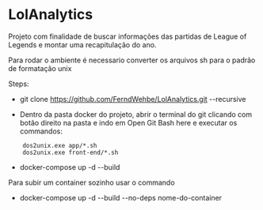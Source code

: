 # LolAnalytics

Projeto com finalidade de buscar informações das partidas de League of Legends e montar uma recapitulação do ano. 



Para rodar o ambiente é necessario converter os arquivos sh para o padrão de formatação unix

Steps:

* git clone https://github.com/FerndWehbe/LolAnalytics.git --recursive

* Dentro da pasta docker do projeto, abrir o terminal do git clicando com botão direito na pasta e indo em Open Git Bash here e executar os commandos:

```
    dos2unix.exe app/*.sh
    dos2unix.exe front-end/*.sh
```

* docker-compose up -d --build


Para subir um container sozinho usar o commando

* docker-compose up -d --build --no-deps nome-do-container
